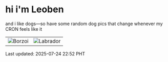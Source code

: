 # hi i'm Leoben

and i like dogs—so have some random dog pics that change whenever my CRON feels like it

|  |  |
|--------|----------|
| ![Borzoi](https://random-dog-vercel.vercel.app/api/random-borzoi?v=1753368777) | ![Labrador](https://random-dog-vercel.vercel.app/api/random-labrador?v=1753368777) |

Last updated: 2025-07-24 22:52 PHT
